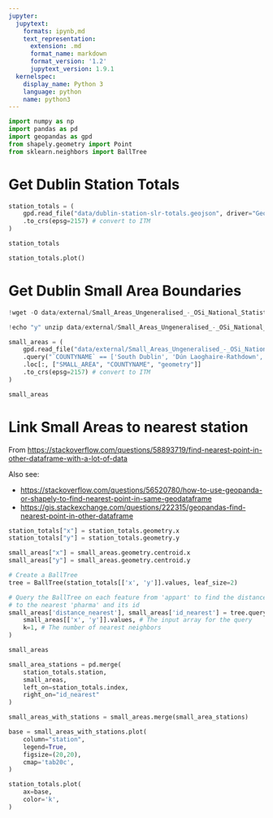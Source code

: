 ```yaml
---
jupyter:
  jupytext:
    formats: ipynb,md
    text_representation:
      extension: .md
      format_name: markdown
      format_version: '1.2'
      jupytext_version: 1.9.1
  kernelspec:
    display_name: Python 3
    language: python
    name: python3
---
```


```python
import numpy as np
import pandas as pd
import geopandas as gpd
from shapely.geometry import Point
from sklearn.neighbors import BallTree
```

# Get Dublin Station Totals

```python
station_totals = (
    gpd.read_file("data/dublin-station-slr-totals.geojson", driver="GeoJSON")
    .to_crs(epsg=2157) # convert to ITM
)
```

```python
station_totals
```

```python
station_totals.plot()
```

# Get Dublin Small Area Boundaries

```python
!wget -O data/external/Small_Areas_Ungeneralised_-_OSi_National_Statistical_Boundaries_-_2015-shp.zip https://opendata.arcgis.com/datasets/c85e610da1464178a2cd84a88020c8e2_3.zip
```

```python
!echo "y" unzip data/external/Small_Areas_Ungeneralised_-_OSi_National_Statistical_Boundaries_-_2015-shp.zip -d data/external/Small_Areas_Ungeneralised_-_OSi_National_Statistical_Boundaries_-_2015-shp
```

```python
small_areas = (
    gpd.read_file("data/external/Small_Areas_Ungeneralised_-_OSi_National_Statistical_Boundaries_-_2015-shp")
    .query("`COUNTYNAME` == ['South Dublin', 'Dún Laoghaire-Rathdown', 'Fingal', 'Dublin City']")
    .loc[:, ["SMALL_AREA", "COUNTYNAME", "geometry"]]
    .to_crs(epsg=2157) # convert to ITM
)
```

```python
small_areas
```

# Link Small Areas to nearest station 


From https://stackoverflow.com/questions/58893719/find-nearest-point-in-other-dataframe-with-a-lot-of-data

Also see:
- https://stackoverflow.com/questions/56520780/how-to-use-geopanda-or-shapely-to-find-nearest-point-in-same-geodataframe
- https://gis.stackexchange.com/questions/222315/geopandas-find-nearest-point-in-other-dataframe

```python
station_totals["x"] = station_totals.geometry.x
station_totals["y"] = station_totals.geometry.y
```

```python
small_areas["x"] = small_areas.geometry.centroid.x
small_areas["y"] = small_areas.geometry.centroid.y
```

```python
# Create a BallTree 
tree = BallTree(station_totals[['x', 'y']].values, leaf_size=2)

# Query the BallTree on each feature from 'appart' to find the distance
# to the nearest 'pharma' and its id
small_areas['distance_nearest'], small_areas['id_nearest'] = tree.query(
    small_areas[['x', 'y']].values, # The input array for the query
    k=1, # The number of nearest neighbors
)
```

```python
small_areas
```

```python
small_area_stations = pd.merge(
    station_totals.station,
    small_areas,
    left_on=station_totals.index,
    right_on="id_nearest"
)
```

```python
small_areas_with_stations = small_areas.merge(small_area_stations)
```

```python
base = small_areas_with_stations.plot(
    column="station", 
    legend=True,
    figsize=(20,20),
    cmap='tab20c',
)

station_totals.plot(
    ax=base,
    color='k',
)
```
